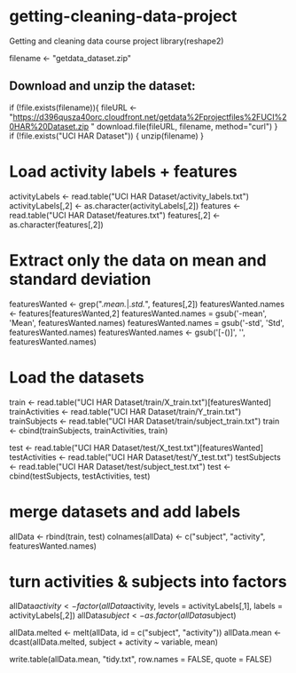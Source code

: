 # getting-cleaning-data-project
Getting and cleaning data course project 
library(reshape2)

filename <- "getdata_dataset.zip"

## Download and unzip the dataset:
if (!file.exists(filename)){
  fileURL <- "https://d396qusza40orc.cloudfront.net/getdata%2Fprojectfiles%2FUCI%20HAR%20Dataset.zip "
  download.file(fileURL, filename, method="curl")
}  
if (!file.exists("UCI HAR Dataset")) { 
  unzip(filename) 
}

# Load activity labels + features
activityLabels <- read.table("UCI HAR Dataset/activity_labels.txt")
activityLabels[,2] <- as.character(activityLabels[,2])
features <- read.table("UCI HAR Dataset/features.txt")
features[,2] <- as.character(features[,2])

# Extract only the data on mean and standard deviation
featuresWanted <- grep(".*mean.*|.*std.*", features[,2])
featuresWanted.names <- features[featuresWanted,2]
featuresWanted.names = gsub('-mean', 'Mean', featuresWanted.names)
featuresWanted.names = gsub('-std', 'Std', featuresWanted.names)
featuresWanted.names <- gsub('[-()]', '', featuresWanted.names)


# Load the datasets
train <- read.table("UCI HAR Dataset/train/X_train.txt")[featuresWanted]
trainActivities <- read.table("UCI HAR Dataset/train/Y_train.txt")
trainSubjects <- read.table("UCI HAR Dataset/train/subject_train.txt")
train <- cbind(trainSubjects, trainActivities, train)

test <- read.table("UCI HAR Dataset/test/X_test.txt")[featuresWanted]
testActivities <- read.table("UCI HAR Dataset/test/Y_test.txt")
testSubjects <- read.table("UCI HAR Dataset/test/subject_test.txt")
test <- cbind(testSubjects, testActivities, test)

# merge datasets and add labels
allData <- rbind(train, test)
colnames(allData) <- c("subject", "activity", featuresWanted.names)

# turn activities & subjects into factors
allData$activity <- factor(allData$activity, levels = activityLabels[,1], labels = activityLabels[,2])
allData$subject <- as.factor(allData$subject)

allData.melted <- melt(allData, id = c("subject", "activity"))
allData.mean <- dcast(allData.melted, subject + activity ~ variable, mean)

write.table(allData.mean, "tidy.txt", row.names = FALSE, quote = FALSE)
